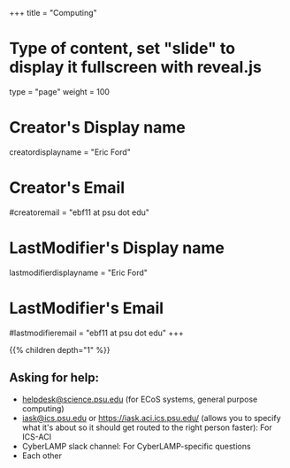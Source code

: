 +++
title = "Computing"
# Type of content, set "slide" to display it fullscreen with reveal.js
type = "page"
weight = 100

# Creator's Display name
creatordisplayname = "Eric Ford"
# Creator's Email
#creatoremail = "ebf11 at psu dot edu"
# LastModifier's Display name
lastmodifierdisplayname = "Eric Ford"
# LastModifier's Email
#lastmodifieremail = "ebf11 at psu dot edu"
+++

{{% children depth="1" %}}

## Asking for help:
- helpdesk@science.psu.edu  (for ECoS systems, general purpose computing)
- iask@ics.psu.edu or https://iask.aci.ics.psu.edu/ (allows you to specify what it's about so it should get routed to the right person faster): For ICS-ACI
- CyberLAMP slack channel:  For CyberLAMP-specific questions
- Each other

